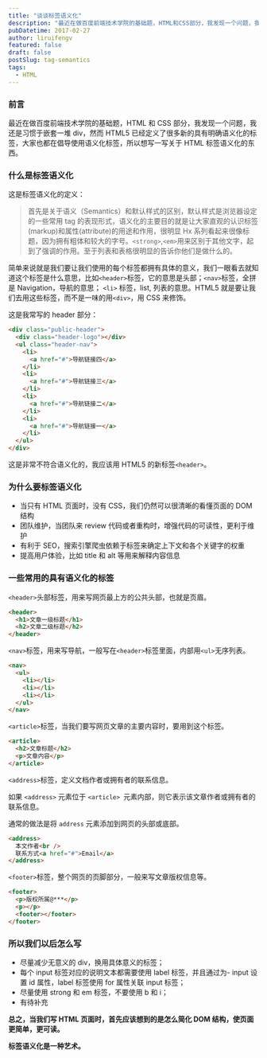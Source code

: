 ```yaml
---
title: "谈谈标签语义化"
description: "最近在做百度前端技术学院的基础题，HTML和CSS部分，我发现一个问题，我还是习惯于嵌套一堆div，然而HTML5已经定义了很多新的具有明确语义化的标签，大家也都在倡导使用语义化标签，所以想写一写关于HTML标签语义化的东西。"
pubDatetime: 2017-02-27
author: liruifengv
featured: false
draft: false
postSlug: tag-semantics
tags:
  - HTML
---
```


### 前言

最近在做百度前端技术学院的基础题，HTML 和 CSS 部分，我发现一个问题，我还是习惯于嵌套一堆 div，然而 HTML5 已经定义了很多新的具有明确语义化的标签，大家也都在倡导使用语义化标签，所以想写一写关于 HTML 标签语义化的东西。

### 什么是标签语义化

这是标签语义化的定义：

> 首先是关于语义（Semantics）和默认样式的区别，默认样式是浏览器设定的一些常用 tag 的表现形式，语义化的主要目的就是让大家直观的认识标签(markup)和属性(attribute)的用途和作用，很明显 Hx 系列看起来很像标题，因为拥有粗体和较大的字号。`<strong>`,`<em>`用来区别于其他文字，起到了强调的作用。至于列表和表格很明显的告诉你他们是做什么的。

简单来说就是我们要让我们使用的每个标签都拥有具体的意义，我们一眼看去就知道这个标签是什么意思，比如`<header>`标签，它的意思是头部；`<nav>`标签，全拼是 Navigation，导航的意思； `<li>` 标签，list, 列表的意思。HTML5 就是要让我们去用这些标签，而不是一味的用`<div>`，用 CSS 来修饰。

这是我常写的 header 部分：

```html
<div class="public-header">
  <div class="header-logo"></div>
  <ul class="header-nav">
    <li>
      <a href="#">导航链接四</a>
    </li>
    <li>
      <a href="#">导航链接三</a>
    </li>
    <li>
      <a href="#">导航链接二</a>
    </li>
    <li>
      <a href="#">导航链接一</a>
    </li>
  </ul>
</div>
```

这是非常不符合语义化的，我应该用 HTML5 的新标签`<header>`。

### 为什么要标签语义化

- 当只有 HTML 页面时，没有 CSS，我们仍然可以很清晰的看懂页面的 DOM 结构
- 团队维护，当团队来 review 代码或者重构时，增强代码的可读性，更利于维护
- 有利于 SEO，搜索引擎爬虫依赖于标签来确定上下文和各个关键字的权重
- 提高用户体验，比如 title 和 alt 等用来解释内容信息

### 一些常用的具有语义化的标签

`<header>`头部标签，用来写网页最上方的公共头部，也就是页眉。

```html
<header>
  <h1>文章一级标题</h1>
  <h2>文章二级标题</h2>
</header>
```

`<nav>`标签，用来写导航，一般写在`<header>`标签里面，内部用`<ul>`无序列表。

```html
<nav>
  <ul>
    <li></li>
    <li></li>
    <li></li>
  </ul>
</nav>
```

`<article>`标签，当我们要写网页文章的主要内容时，要用到这个标签。

```html
<article>
  <h2>文章标题</h2>
  <p>文章内容</p>
</article>
```

`<address>`标签，定义文档作者或拥有者的联系信息。

如果 `<address>` 元素位于 `<article> `元素内部，则它表示该文章作者或拥有者的联系信息。

通常的做法是将 `address` 元素添加到网页的头部或底部。

```html
<address>
  本文作者<br />
  联系方式<a href="#">Email</a>
</address>
```

`<footer>`标签，整个网页的页脚部分，一般来写文章版权信息等。

```html
<footer>
  <p>版权所属@***</p>
  <p></p>
  <footer></footer>
</footer>
```

### 所以我们以后怎么写

- 尽量减少无意义的 div，换用具体意义的标签；
- 每个 input 标签对应的说明文本都需要使用 label 标签，并且通过为- input 设置 id 属性，label 标签使用 for 属性关联 input 标签；
- 尽量使用 strong 和 em 标签，不要使用 b 和 i；
- 有待补充

**总之，当我们写 HTML 页面时，首先应该想到的是怎么简化 DOM 结构，使页面更简单，更可读。**

**标签语义化是一种艺术。**
